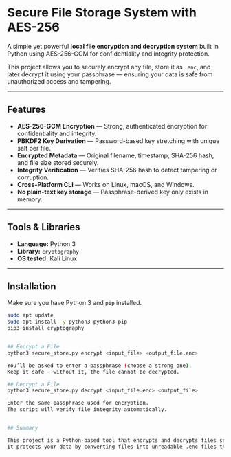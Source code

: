 # Secure File Storage System with AES-256

A simple yet powerful **local file encryption and decryption system** built in Python using AES-256-GCM for confidentiality and integrity protection.

This project allows you to securely encrypt any file, store it as `.enc`, and later decrypt it using your passphrase — ensuring your data is safe from unauthorized access and tampering.

---

## Features

- **AES-256-GCM Encryption** — Strong, authenticated encryption for confidentiality and integrity.
- **PBKDF2 Key Derivation** — Password-based key stretching with unique salt per file.
- **Encrypted Metadata** — Original filename, timestamp, SHA-256 hash, and file size stored securely.
- **Integrity Verification** — Verifies SHA-256 hash to detect tampering or corruption.
- **Cross-Platform CLI** — Works on Linux, macOS, and Windows.
- **No plain-text key storage** — Passphrase-derived key only exists in memory.

---

## Tools & Libraries

- **Language:** Python 3
- **Library:** `cryptography`
- **OS tested:** Kali Linux

---

## Installation

Make sure you have Python 3 and `pip` installed.

```bash
sudo apt update
sudo apt install -y python3 python3-pip
pip3 install cryptography


## Encrypt a File
python3 secure_store.py encrypt <input_file> <output_file.enc>

You’ll be asked to enter a passphrase (choose a strong one).
Keep it safe — without it, the file cannot be decrypted.

## Decrypt a File
python3 secure_store.py decrypt <input_file.enc> <output_file>

Enter the same passphrase used for encryption.
The script will verify file integrity automatically.


## Summary

This project is a Python-based tool that encrypts and decrypts files securely using AES-256 encryption.
It protects your data by converting files into unreadable .enc files that only you can unlock with your passphrase.
